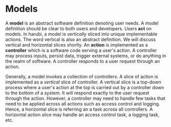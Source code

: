 Models
======

A **model** is an abstract software definition denoting user needs. A model definition should be clear to both users and developers. Users **act** on models. In harubi, a model is *vertically* sliced into unique implementable actions. The word vertical is also an abstract definition. We will discuss vertical and horizontal slices shortly. An **action** is implemented as a **controller** which is a software code serving a user's action. A controller may process inputs, persist data, trigger external systems, or do anything in the realm of software. A controller responds to a user request through an action.

Generally, a model invokes a collection of controllers. A slice of action is implemented as a *vertical* slice of controller. A vertical slice is a top-down process where a user's action at the top is carried out by a controller down to the bottom of a system. It will respond exactly to the user request through the action. However, a controller may need to handle few tasks that need to be applied across all actions such as access control and logging. Hence, a horizontal slice is referring an a task across all controllers. A horizontal action slice may handle an access control task, a logging task, etc.
